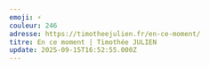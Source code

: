 ```yaml
---
emoji: ⚡️
couleur: 246
adresse: https://timotheejulien.fr/en-ce-moment/
titre: En ce moment | Timothée JULIEN
update: 2025-09-15T16:52:55.000Z
---
```

